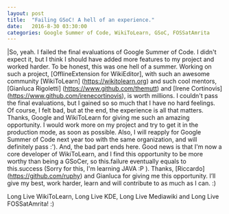 ```yaml
---
layout: post
title:  "Failing GSoC! A hell of an experience."
date:   2016-8-30 03:30:00
categories: Google Summer of Code, WikiToLearn, GSoC, FOSSatAmrita
---
```


|So, yeah. I failed the final evaluations of Google Summer of Code. I didn't expect it, but I think I should have added more features to my project and worked harder. To be honest, this was one hell of a summer. Working on such a project, [OfflineExtension for WikiEditor], with such an awesome community [WikiToLearn] (https://wikitolearn.org) and such cool mentors, [Gianluca Rigoletti] (https://www.github.com/themutt) and [Irene Cortinovis] (https://www.github.com/irenecortinovis), is worth millions. I couldn't pass the final evaluations, but I gained so so much that I have no hard feelings. Of course, I felt bad, but at the end, the experience is all that matters. Thanks, Google and WikiToLearn for giving me such an amazing opportunity. I would work more on my project and try to get it in the production mode, as soon as possible. Also, I will reapply for Google Summer of Code next year too with the same organization, and will definitely pass :'). And, the bad part ends here. Good news is that I'm now a core developer of WikiToLearn, and I find this opportunity to be more worthy than being a GSoCer, so this.failure eventually equals to this.success (Sorry for this, I'm learning JAVA :P ). Thanks, [Riccardo] (https://github.com/ruphy) and Gianluca for giving me this opportunity. I’ll give my best, work harder, learn and will contribute to  as much as I can. :)

Long Live WikiToLearn, Long Live KDE, Long Live Mediawiki and Long Live FOSSatAmrita! :)
